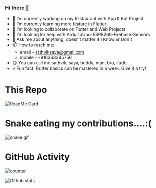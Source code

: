 ### Hi there 👋
- 🔭 I’m currently working on my Restaurant with App & Bot Project
- 🌱 I’m currently learning more feature in Flutter
- 👯 I’m looking to collaborate on Flutter and Web Projects
- 🤔 I’m looking for help with ArduinoUno-ESP8266-Firebase-Sensors
- 💬 Ask me about anything, doesn't matter if I Know or Don't 
- 📫 How to reach me:
  - email - sathviksaya@gmail.com
  - mobile - +916363345756
- 😄 You can call me sathvik, saya, buddy, man, bro, dude.
- ⚡ Fun fact: Flutter basics can be mastered in a week. Give it a try!

# This Repo
![ReadMe Card](https://github-readme-stats.vercel.app/api/pin/?username=sathviksaya&repo=sathviksaya)

# Snake eating my contributions....:(
![snake gif](https://github.com/sathviksaya/sathviksaya/blob/output/github-contribution-grid-snake.gif)

# GitHub Activity
![counter](https://en7bzls65g1g55c.m.pipedream.net)

![Github stats](https://github-readme-stats.vercel.app/api?username=sathviksaya)
